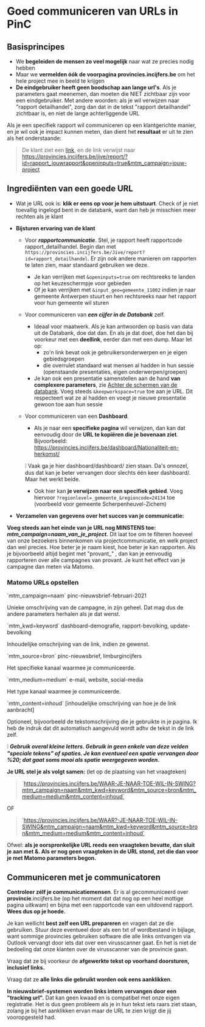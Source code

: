 # Goed communiceren van URLs in PinC

## Basisprincipes

- We **begeleiden de mensen zo veel mogelijk** naar wat ze precies nodig hebben
- Maar we **vermelden óók de voorpagina provincies.incijfers.be** om het hele project mee in beeld te krijgen
- **De eindgebruiker heeft geen boodschap aan lange url&#39;s**. Als je parameters gaat meenemen, dan moeten die NIET zichtbaar zijn voor een eindgebruiker. Met andere woorden: als je wil verwijzen naar &quot;rapport detailhandel&quot;, zorg dan dat in de tekst &quot;rapport detailhandel&quot; zichtbaar is, en niet de lange achterliggende URL

Als je een specifiek rapport wil communiceren op een klantgerichte manier, en je wil ook je impact kunnen meten, dan dient het **resultaat** er uit te zien als het onderstaande:

> De klant ziet een [link](https://provincies.incijfers.be/jive/report/?id=rapport_detailhandel&amp;openinputs=true&amp;project=ff_preview), en de link verwijst naar https://provincies.incijfers.be/jive/report/?id=rapport_jouwrapport&openinputs=true&mtm_campaign=jouw-project

## Ingrediënten van een goede URL

- Wat je URL ook is: **klik er eens op voor je hem uitstuurt**. Check of je niet toevallig ingelogd bent in de databank, want dan heb je misschien meer rechten als je klant

- **Bijsturen ervaring van de klant**
  - Voor ***rapportcommunicatie***. Stel, je rapport heeft rapportcode rapport_detailhandel. Begin dan met `https://provincies.incijfers.be/Jive/report?id=rapport_detailhandel`.
 Er zijn ook andere manieren om rapporten te laten zien, maar standaard gebruiken we deze.
    - Je kan verrijken met `&openinputs=true` om rechtsreeks te landen op het keuzeschermpje voor gebieden
    - Of je kan verrijken met `&input_geo=gemeente_11002` indien je naar gemeente Antwerpen stuurt en hen rechtsreeks naar het rapport voor hun gemeente wil sturen
  - Voor communiceren van ***een cijfer in de Databank*** zelf.
    - Ideaal voor maatwerk. Als je kan antwoorden op basis van data uit de Databank, doe dat dan. En als je dat doet, doe het dan bij voorkeur met een **deellink**, eerder dan met een dump. Maar let op:
      - zo&#39;n link bevat ook je gebruikersonderwerpen en je eigen gebiedsgroepen
      - die overrulet standaard wat mensen al hadden in hun sessie (openstaande presentaties, eigen onderwerpen/groepen)
    - Je kan ook een presentatie samenstellen aan de hand **van complexere parameters**, zie [Achter de schermen van de databank](https://provincies.incijfers.be/jive/report/?id=achter_de_schermen). Voeg steeds `&keepworkspace=true` toe aan je URL. Dit respecteert wat ze al hadden en voegt je nieuwe presentatie gewoon toe aan hun sessie

  - Voor communiceren van een **Dashboard**.
    - Als je naar een **specifieke pagina** wil verwijzen, dan kan dat eenvoudig door de **URL te kopiëren die je bovenaan ziet**. Bijvoorbeeld: https://provincies.incijfers.be/dashboard/Nationaliteit-en-herkomst/
    
     ❕ Vaak ga je hier dashboard/dashboard/ zien staan. Da&#39;s onnozel, dus dat kan je beter vervangen door slechts één keer dashboard/. Maar het werkt beide.
    - Ook hier kan **je verwijzen naar een specifiek gebied**. Voeg hiervoor `?regionlevel=_gemeente_&regioncode=24134` toe (voorbeeld voor gemeente Scherpenheuvel-Zichem)
- **Verzamelen van gegevens over het succes van je communicatie:**

**Voeg steeds aan het einde van je URL nog MINSTENS toe:**  ***mtm_campaign=naam_van_je_project.*** 
Dit laat toe om te filteren hoeveel van onze bezoekers binnenkomen via projectcommunicatie, en welk project dan wel precies. Hoe beter je je naam kiest, hoe beter je kan rapporten. Als je bijvoorbeeld altijd begint met &quot;provant_&quot; , dan kan je eenvoudig rapporteren over alle campagnes van provant. Je kunt het effect van je campagne dan meten via Matomo.

### Matomo URLs opstellen

´mtm_campaign=naam´       pinc-nieuwsbrief-februari-2021

Unieke omschrijving van de campagne, in zijn geheel. Dat mag dus de andere parameters herhalen als je dat wenst.

´mtm_kwd=keyword´         dashboard-demografie, rapport-bevolking, update-bevolking

Inhoudelijke omschrijving van de link, indien ze gewenst.

´mtm_source=bron´         pinc-nieuwsbrief, limburgincijfers

Het specifieke kanaal waarmee je communiceerde.

´mtm_medium=medium´       e-mail, website, social-media

Het type kanaal waarmee je communiceerde.

´mtm_content=inhoud´      [inhoudelijke omschrijving van hoe je de link aanbracht]

Optioneel, bijvoorbeeld de tekstomschrijving die je gebruikte in je pagina. Ik heb de indruk dat dit automatisch aangevuld wordt adhv de tekst in de link zelf.

:grey_exclamation: ***Gebruik overal kleine letters.  Gebruik in geen enkele van deze velden &quot;speciale tekens&quot; of spaties. Je kan eventueel een spatie vervangen door %20; dat gaat soms mooi als spatie weergegeven worden.***

**Je URL stel je als volgt samen:**
(let op de plaatsing van het vraagteken)

> ´https://provincies.incijfers.be/WAAR-JE-NAAR-TOE-WIL-IN-SWING?mtm_campaign=naam&mtm_kwd=keyword&mtm_source=bron&mtm_medium=medium&mtm_content=inhoud´

OF

> 'https://provincies.incijfers.be/WAAR?-JE-NAAR-TOE-WIL-IN-SWING&mtm_campaign=naam&mtm_kwd=keyword&mtm_source=bron&mtm_medium=medium&mtm_content=inhoud´

Ofwel: **als je oorspronkelijke URL reeds een vraagteken bevatte, dan sluit je aan met &amp;. Als er nog geen vraagteken in de URL stond, zet die dan voor je met Matomo parameters begon.**

## Communiceren met je communicatoren

**Controleer zélf je communicatiemensen**. Er is al gecommuniceerd over **provincie**.incijfers.be (op het moment dat dat nog op een heel mottige pagina uitkwam) en bijna met een rapportcode van een uitdovend rapport. **Wees dus op je hoede.**

Je kan wellicht **best zelf een URL prepareren** en vragen dat ze die gebruiken. Stuur deze eventueel door als een txt of wordbestand in bijlage, want sommige provincies gebruiken software die alle links ontvangen via Outlook vervangt door iets dat over een virusscanner gaat. En het is niet de bedoeling dat onze klanten over de virusscanner van de provincie gaan.

Vraag dat ze bij voorkeur de **afgewerkte tekst op voorhand doorsturen, inclusief links.**

Vraag dat ze **alle links die gebruikt worden ook eens aanklikken**.

**In nieuwsbrief-systemen worden links intern vervangen door een &quot;tracking url&quot;.** Dat kan geen kwaad en is compatibel met onze eigen registratie. Het is dus geen probleem als je in hun tekst iets raars ziet staan, zolang je bij het aanklikken ervan maar de URL te zien krijgt die jij vooropgesteld had.

